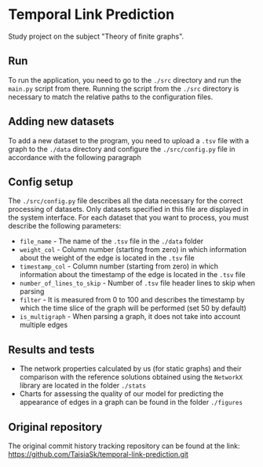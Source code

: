 # Temporal Link Prediction
Study project on the subject "Theory of finite graphs".

## Run
 
To run the application, you need to go to the `./src` directory and run the `main.py` script from there. 
Running the script from the `./src` directory is necessary to match the relative paths to the configuration files.

## Adding new datasets

To add a new dataset to the program, you need to upload a `.tsv` file with a graph to the `./data` directory and configure the `./src/config.py` file in accordance with the following paragraph

## Config setup

The `./src/config.py` file describes all the data necessary for the correct processing of datasets. 
Only datasets specified in this file are displayed in the system interface. 
For each dataset that you want to process, you must describe the following parameters:
- `file_name` - The name of the `.tsv` file in the `./data` folder
- `weight_col` - Column number (starting from zero) in which information about the weight of the edge is located in the `.tsv` file
- `timestamp_col` - Column number (starting from zero) in which information about the timestamp of the edge is located in the `.tsv` file
- `number_of_lines_to_skip` - Number of `.tsv` file header lines to skip when parsing
- `filter` - It is measured from 0 to 100 and describes the timestamp by which the time slice of the graph will be performed (set 50 by default)
- `is_multigraph` - When parsing a graph, it does not take into account multiple edges

## Results and tests

- The network properties calculated by us (for static graphs) and their comparison with the reference solutions obtained using the `NetworkX` library are located in the folder `./stats`
- Charts for assessing the quality of our model for predicting the appearance of edges in a graph can be found in the folder `./figures`

## Original repository

The original commit history tracking repository can be found at the link: https://github.com/TaisiaSk/temporal-link-prediction.git
